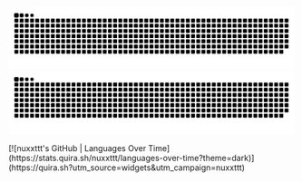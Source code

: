 <p align="center" style="text-align: center;">
  <br>
  <small></small>
</p>


![github contribution grid snake animation](https://raw.githubusercontent.com/nuxxttt/nuxxttt/output/github-contribution-grid-snake-dark.svg#gh-dark-mode-only)
![github contribution grid snake animation](https://raw.githubusercontent.com/nuxxttt/nuxxttt/output/github-contribution-grid-snake.svg#gh-light-mode-only)

<div width="60%">
  [![nuxxttt's GitHub | Languages Over Time](https://stats.quira.sh/nuxxttt/languages-over-time?theme=dark)](https://quira.sh?utm_source=widgets&utm_campaign=nuxxttt)

</div>
